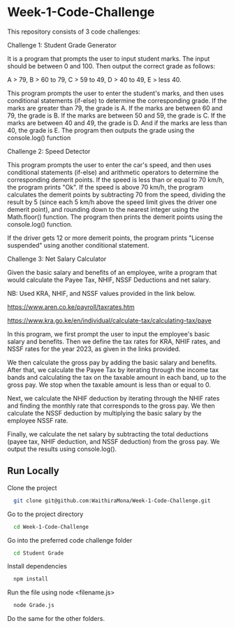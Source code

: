 
# Week-1-Code-Challenge

This repository consists of 3 code challenges:

Challenge 1: Student Grade Generator

It is a program that prompts the user to input student marks. The input should be between 0 and 100. Then output the correct grade as follows: 

A > 79, B > 60 to 79, C > 59 to 49, D > 40 to 49, E > less 40.

This program prompts the user to enter the student's marks, and then uses conditional statements (if-else) to determine the corresponding grade. If the marks are greater than 79, the grade is A. If the marks are between 60 and 79, the grade is B. If the marks are between 50 and 59, the grade is C. If the marks are between 40 and 49, the grade is D. And if the marks are less than 40, the grade is E. The program then outputs the grade using the console.log() function

Challenge 2: Speed Detector

This program prompts the user to enter the car's speed, and then uses conditional statements (if-else) and arithmetic operators to determine the corresponding demerit points. If the speed is less than or equal to 70 km/h, the program prints "Ok". If the speed is above 70 km/h, the program calculates the demerit points by subtracting 70 from the speed, dividing the result by 5 (since each 5 km/h above the speed limit gives the driver one demerit point), and rounding down to the nearest integer using the Math.floor() function. The program then prints the demerit points using the console.log() function.

If the driver gets 12 or more demerit points, the program prints "License suspended" using another conditional statement.

Challenge 3: Net Salary Calculator

Given the basic salary and benefits of an employee, write a program that would calculate the Payee Tax, NHIF, NSSF Deductions and net salary.

NB: Used KRA, NHIF, and NSSF values provided in the link below.

https://www.aren.co.ke/payroll/taxrates.htm 

https://www.kra.go.ke/en/individual/calculate-tax/calculating-tax/paye


In this program, we first prompt the user to input the employee's basic salary and benefits. Then we define the tax rates for KRA, NHIF rates, and NSSF rates for the year 2023, as given in the links provided.

We then calculate the gross pay by adding the basic salary and benefits. After that, we calculate the Payee Tax by iterating through the income tax bands and calculating the tax on the taxable amount in each band, up to the gross pay. We stop when the taxable amount is less than or equal to 0.

Next, we calculate the NHIF deduction by iterating through the NHIF rates and finding the monthly rate that corresponds to the gross pay. We then calculate the NSSF deduction by multiplying the basic salary by the employee NSSF rate.

Finally, we calculate the net salary by subtracting the total deductions (payee tax, NHIF deduction, and NSSF deduction) from the gross pay. We output the results using console.log().

## Run Locally

Clone the project

```bash
  git clone git@github.com:WaithiraMona/Week-1-Code-Challenge.git
```

Go to the project directory

```bash
  cd Week-1-Code-Challenge
```
Go into the preferred code challenge folder
```bash
  cd Student Grade
```

Install dependencies

```bash
  npm install
```

Run the file using node <filename.js>

```bash
  node Grade.js
```

Do the same for the other folders.

